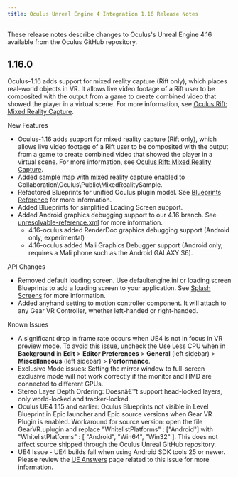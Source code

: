 ```yaml
---
title: Oculus Unreal Engine 4 Integration 1.16 Release Notes
---
```


These release notes describe changes to Oculus's Unreal Engine 4.16 available from the Oculus GitHub repository.

## 1.16.0

Oculus-1.16 adds support for mixed reality capture (Rift only), which places real-world objects in VR. It allows live video footage of a Rift user to be composited with the output from a game to create combined video that showed the player in a virtual scene. For more information, see [Oculus Rift: Mixed Reality Capture](/documentation/unreal/latest/concepts/unreal-mrc/).

New Features

* Oculus-1.16 adds support for mixed reality capture (Rift only), which allows live video footage of a Rift user to be composited with the output from a game to create combined video that showed the player in a virtual scene. For more information, see [Oculus Rift: Mixed Reality Capture](/documentation/unreal/latest/concepts/unreal-mrc/ "This guide describes how to add and configure mixed reality capture support for your Unreal application. Mixed reality capture is supported for Rift applications only.").
* Added sample map with mixed reality capture enabled to Collaboration\Oculus\Public\MixedRealitySample.
* Refactored Blueprints for unified Oculus plugin model. See [Blueprints Reference](/documentation/unreal/latest/concepts/unreal-blueprints/ "This section serves as a reference guide for the Blueprints in the Online Subsystem Oculus library.") for more information.
* Added Blueprints for simplified Loading Screen support.
* Added Android graphics debugging support to our 4.16 branch. See [unresolvable-reference.xml](unresolvable-reference) for more information.
	+ 4.16-oculus added RenderDoc graphics debugging support (Android only, experimental) 
	+ 4.16-oculus added Mali Graphics Debugger support (Android only, requires a Mali phone such as the Android GALAXY S6).
	


API Changes

* Removed default loading screen. Use defaultengine.ini or loading screen Blueprints to add a loading screen to your application. See [Splash Screens](/documentation/unreal/latest/concepts/unreal-loading-screens/ "We strongly recommend adding a loading splash screen to your Rift or mobile application. Loading splash screens are required by the Oculus Store.") for more information. 
* Added anyhand setting to motion controller component. It will attach to any Gear VR Controller, whether left-handed or right-handed.


Known Issues

* A significant drop in frame rate occurs when UE4 is not in focus in VR preview mode. To avoid this issue, uncheck the Use Less CPU when in **Background** in **Edit** &gt; **Editor Preferences** &gt; **General** (left sidebar) &gt; **Miscellaneous** (left sidebar) &gt; **Performance**.
* Exclusive Mode issues: Setting the mirror window to full-screen exclusive mode will not work correctly if the monitor and HMD are connected to different GPUs.
* Stereo Layer Depth Ordering: Doesnâ€™t support head-locked layers, only world-locked and tracker-locked.
* Oculus UE4 1.15 and earlier: Oculus Blueprints not visible in Level Blueprint in Epic launcher and Epic source versions when Gear VR Plugin is enabled. Workaround for source version: open the file GearVR.uplugin and replace "WhitelistPlatforms" : ["Android"] with "WhitelistPlatforms" : [ "Android", "Win64", "Win32" ]. This does not affect source shipped through the Oculus Unreal GitHub repository.
* UE4 Issue - UE4 builds fail when using Android SDK tools 25 or newer. Please review the [UE Answers](https://answers.unrealengine.com/questions/570870/latest-android-sdk-is-not-supported.html) page related to this issue for more information.

